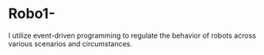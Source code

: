 # Robo1-
I utilize event-driven programming to regulate the behavior of robots across various scenarios and circumstances.
